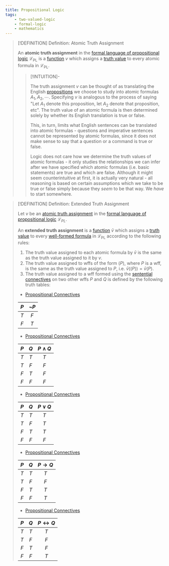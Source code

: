 ```yaml
---
title: Propositional Logic
tags:
    - two-valued-logic
    - formal-logic
    - mathematics
---
```


>[!DEFINITION] Definition: Atomic Truth Assignment
>
>An **atomic truth assignment** in the [formal language of propositional logic](The%20Formal%20Language%20of%20Propositional%20Logic.md) $\mathcal{L}_\text{PL}$ is a [function](../../../Analysis/Functions/Functions.md) $v$ which assigns a [truth value](../Truth%20Values.md) to every atomic formula in $\mathcal{L}_\text{PL}$.
>
>>[!INTUITION]-
>>
>>The truth assignment $v$ can be thought of as translating the English [propositions](Proposition.md) we choose to study into atomic formulas $A_1, A_2, \cdots$. Specifying $v$ is analogous to the process of saying "Let $A_1$ denote this proposition, let $A_2$ denote that proposition, etc". The truth value of an atomic formula is then determined solely by whether its English translation is true or false.
>>
>>This, in turn, limits what English sentences can be translated into atomic formulas - questions and imperative sentences cannot be represented by atomic formulas, since it does not make sense to say that a question or a command is true or false.
>>
>>Logic does not care how we determine the truth values of atomic formulas - it only studies the relationships we can infer after we have specified which atomic formulas (i.e. basic statements) are true and which are false. Although it might seem counterintuitive at first, it is actually very natural - all reasoning is based on certain assumptions which we take to be true or false simply because they *seem* to be that way. We *have* to start somewhere.
>>
>

>[!DEFINITION] Definition: Extended Truth Assignment
>
>Let $v$ be an [atomic truth assignment](Truth%20Assignment.md) in the [formal language of propositional logic](The%20Formal%20Language%20of%20Propositional%20Logic.md) $\mathcal{L}_{PL}$.
>
>An **extended truth assignment** is a [function](../../../Analysis/Functions/Functions.md) $\bar{v}$ which assigns a [truth value](../Truth%20Values.md) to every [well-formed formula](../../Formal%20Languages.md) in $\mathcal{L}_\text{PL}$ according to the following rules:
>1. The truth value assigned to each atomic formula by $\bar{v}$ is the same as the truth value assigned to it by $v$.
>2. The truth value assigned to wffs of the form $(P)$, where $P$ is a wff, is the same as the truth value assigned to $P$, i.e. $\bar{v}((P)) = \bar{v}(P)$.
>3. The truth value assigned to a wff formed using the [sentential connectives](Propositional%20Connectives.md) on two other wffs $P$ and $Q$ is defined by the following truth tables:
>	- [Propositional Connectives](Propositional%20Connectives.md)
>	
>	|$P$|$\neg P$|
>	|:--:|:--:|
>	|$T$|$F$|
>	|$F$|$T$|
>	
>	- [Propositional Connectives](Propositional%20Connectives.md)
>	
>	|$P$|$Q$|$P \land Q$|
>	|:--:|:--:|:--:|
>	|$T$|$T$|$T$|
>	|$T$|$F$|$F$|
>	|$F$|$T$|$F$|
>	|$F$|$F$|$F$|
>	
>	- [Propositional Connectives](Propositional%20Connectives.md)
>	
>	|$P$|$Q$|$P \lor Q$|
>	|:--:|:--:|:--:|
>	|$T$|$T$|$T$|
>	|$T$|$F$|$T$|
>	|$F$|$T$|$T$|
>	|$F$|$F$|$F$|
>	
>	- [Propositional Connectives](Propositional%20Connectives.md)
>	
>	|$P$|$Q$|$P \rightarrow Q$|
>	|:--:|:--:|:--:|
>	|$T$|$T$|$T$|
>	|$T$|$F$|$F$|
>	|$F$|$T$|$T$|
>	|$F$|$F$|$T$|
>	
>	- [Propositional Connectives](Propositional%20Connectives.md)
>	
>	|$P$|$Q$|$P \leftrightarrow Q$|
>	|:--:|:--:|:--:|
>	|$T$|$T$|$T$|
>	|$T$|$F$|$F$|
>	|$F$|$T$|$F$|
>	|$F$|$F$|$T$|